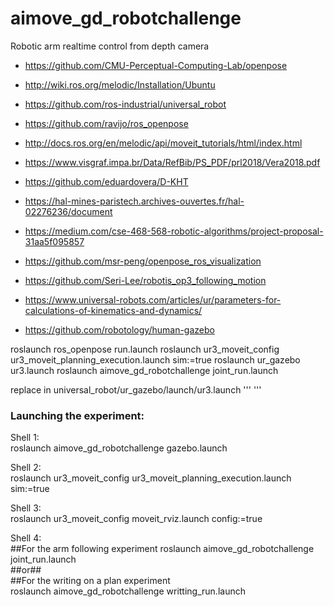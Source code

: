 # aimove_gd_robotchallenge
Robotic arm realtime control from depth camera


* https://github.com/CMU-Perceptual-Computing-Lab/openpose
* http://wiki.ros.org/melodic/Installation/Ubuntu
* https://github.com/ros-industrial/universal_robot
* https://github.com/ravijo/ros_openpose
* http://docs.ros.org/en/melodic/api/moveit_tutorials/html/index.html

* https://www.visgraf.impa.br/Data/RefBib/PS_PDF/prl2018/Vera2018.pdf
* https://github.com/eduardovera/D-KHT


* https://hal-mines-paristech.archives-ouvertes.fr/hal-02276236/document
* https://medium.com/cse-468-568-robotic-algorithms/project-proposal-31aa5f095857

* https://github.com/msr-peng/openpose_ros_visualization
* https://github.com/Seri-Lee/robotis_op3_following_motion
* https://www.universal-robots.com/articles/ur/parameters-for-calculations-of-kinematics-and-dynamics/
* https://github.com/robotology/human-gazebo


roslaunch ros_openpose run.launch
roslaunch ur3_moveit_config ur3_moveit_planning_execution.launch sim:=true
roslaunch ur_gazebo ur3.launch
roslaunch aimove_gd_robotchallenge joint_run.launch

replace in universal_robot/ur_gazebo/launch/ur3.launch
'''
<arg name="world_name" default="$(find aimove_gd_robotchallenge)/worlds/simulation.world"/>
'''

### Launching the experiment:
Shell 1:  
roslaunch aimove_gd_robotchallenge gazebo.launch  

Shell 2:  
roslaunch ur3_moveit_config ur3_moveit_planning_execution.launch sim:=true  

Shell 3:  
roslaunch ur3_moveit_config moveit_rviz.launch config:=true  

Shell 4:  
##For the arm following experiment
roslaunch aimove_gd_robotchallenge joint_run.launch  
##or##  
##For the writing on a plan experiment  
roslaunch aimove_gd_robotchallenge writting_run.launch  
